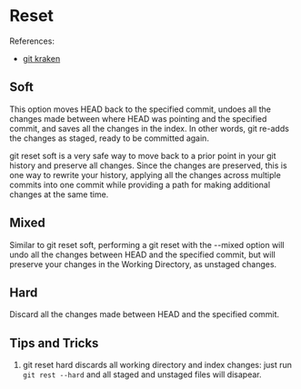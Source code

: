 # Reset

References:

- [git kraken](https://www.gitkraken.com/learn/git/git-reset)


## Soft 

This option moves HEAD back to the specified commit, undoes all the changes made between where HEAD was pointing and the specified commit, and saves all the changes in the index. In other words, git re-adds the changes as staged, ready to be committed again.

git reset soft is a very safe way to move back to a prior point in your git history and preserve all changes. Since the changes are preserved, this is one way to rewrite your history, applying all the changes across multiple commits into one commit while providing a path for making additional changes at the same time.

## Mixed

Similar to git reset soft, performing a git reset with the --mixed option will undo all the changes between HEAD and the specified commit, but will preserve your changes in the Working Directory, as unstaged changes.

## Hard

Discard all the changes made between HEAD and the specified commit.  

## Tips and Tricks

1. git reset hard discards all working directory and index changes: just run `git rest --hard` and all staged and unstaged files will disapear.
